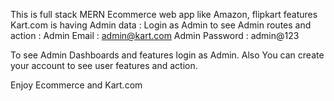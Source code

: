 This is full stack MERN Ecommerce web app like Amazon, flipkart features
Kart.com is having Admin data :
Login as Admin to see Admin routes and action :
Admin Email : admin@kart.com
Admin Password : admin@123

To see Admin Dashboards and features login as Admin.
Also You can create your account to see user features and action.


Enjoy Ecommerce and Kart.com
